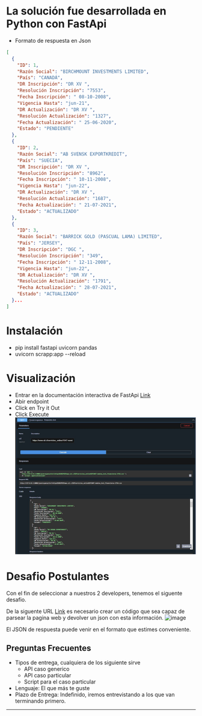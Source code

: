 # La solución fue desarrollada en Python con FastApi

- Formato de respuesta en Json 
```json
[
  {
    "ID": 1,
    "Razón Social": "BIRCHMOUNT INVESTMENTS LIMITED",
    "País": "CANADÁ",
    "DR Inscripción": "DR XV ",
    "Resolución Inscripción": "7553",
    "Fecha Inscripción": " 08-10-2008",
    "Vigencia Hasta": "jun-21",
    "DR Actualización": "DR XV ",
    "Resolución Actualización": "1327",
    "Fecha Actualización": " 25-06-2020",
    "Estado": "PENDIENTE"
  },
  {
    "ID": 2,
    "Razón Social": "AB SVENSK EXPORTKREDIT",
    "País": "SUECIA",
    "DR Inscripción": "DR XV ",
    "Resolución Inscripción": "8962",
    "Fecha Inscripción": " 10-11-2008",
    "Vigencia Hasta": "jun-22",
    "DR Actualización": "DR XV ",
    "Resolución Actualización": "1687",
    "Fecha Actualización": " 21-07-2021",
    "Estado": "ACTUALIZADO"
  },
  {
    "ID": 3,
    "Razón Social": "BARRICK GOLD (PASCUAL LAMA) LIMITED",
    "País": "JERSEY",
    "DR Inscripción": "DGC ",
    "Resolución Inscripción": "349",
    "Fecha Inscripción": " 12-11-2008",
    "Vigencia Hasta": "jun-22",
    "DR Actualización": "DR XV ",
    "Resolución Actualización": "1791",
    "Fecha Actualización": " 28-07-2021",
    "Estado": "ACTUALIZADO"
  }...
]
```

# Instalación
- pip install fastapi uvicorn pandas
- uvicorn scrapp:app --reload
# Visualización
- Entrar en la documentación interactiva de FastApi [Link](http://127.0.0.1:8000/docs)
- Abir endpoint
- Click en Try it Out
- Click Execute
![image](https://raw.githubusercontent.com/omivalera/omivalera.github.io/master/assets/images/h17351.JPG)
# Desafio Postulantes

Con el fin de seleccionar a nuestros 2 developers, tenemos el siguente desafio.

De la siguente URL [Link](https://www.sii.cl/servicios_online/1047-nomina_inst_financieras-1714.html) es necesario crear un código que sea capaz de parsear la pagina web y devolver un json con esta información.
![image](https://user-images.githubusercontent.com/3030497/164536276-9eb79d10-4fb0-4943-a15f-2536a8586330.png)

El JSON de respuesta puede venir en el formato que estimes conveniente.

## Preguntas Frecuentes

- Tipos de entrega, cualquiera de los siguiente sirve
  - API caso generico
  - API caso particular
  - Script para el caso particular
- Lenguaje: El que más te guste
- Plazo de Entrega: Indefinido, iremos entrevistando a los que van terminando primero.

----------------------------------------------------------------

